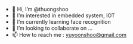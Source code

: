 - 👋 Hi, I’m @thuongshoo
- 👀 I’m interested in embedded system, IOT
- 🌱 I’m currently learning face recognition
- 💞️ I’m looking to collaborate on ...
- 📫 How to reach me : yuyoonshoo@gmail.com

<!---
thuongshoo/thuongshoo is a ✨ special ✨ repository because its `README.md` (this file) appears on your GitHub profile.
You can click the Preview link to take a look at your changes.
--->
